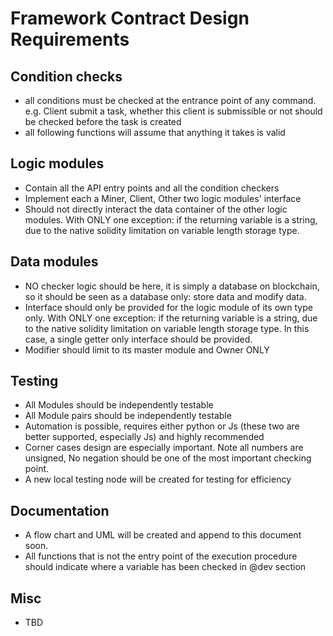 # Framework Contract Design Requirements
## Condition checks
- all conditions must be checked at the entrance point of any command. e.g. Client submit a task, whether this client is submissible or not should be checked before the task is created
- all following functions will assume that anything it takes is valid

## Logic modules
- Contain all the API entry points and all the condition checkers
- Implement each a Miner, Client, Other two logic modules' interface
- Should not directly interact the data container of the other logic modules. With ONLY one exception: if the returning variable is a string, due to the native solidity limitation on variable length storage type.
  
## Data modules 
- NO checker logic should be here, it is simply a database on blockchain, so it should be seen as a database only: store data and modify data.
- Interface should only be provided for the logic module of its own type only. With ONLY one exception: if the returning variable is a string, due to the native solidity limitation on variable length storage type. In this case, a single getter only interface should be provided.
- Modifier should limit to its master module and Owner ONLY

## Testing
- All Modules should be independently testable
- All Module pairs should be independently testable
- Automation is possible, requires either python or Js (these two are better supported, especially Js) and highly recommended
- Corner cases design are especially important. Note all numbers are unsigned, No negation should be one of the most important checking point.
- A new local testing node will be created for testing for efficiency

## Documentation
- A flow chart and UML will be created and append to this document soon.
- All functions that is not the entry point of the execution procedure should indicate where a variable has been checked in @dev section

## Misc
- TBD
